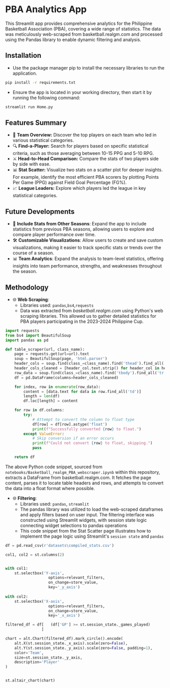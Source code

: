 # PBA Analytics App
This Streamlit app provides comprehensive analytics for the Philippine Basketball Association (PBA), covering a wide range of statistics. The data was meticulously web-scraped from basketball.realgm.com and processed using the Pandas library to enable dynamic filtering and analysis.

## Installation
- Use the package manager pip to install the necessary libraries to run the application.
```bash
pip install -r requirements.txt
```
- Ensure the app is located in your working directory, then start it by running the following command:
```python
streamlit run Home.py
```
## Features Summary
- 📄 **Team Overview:** Discover the top players on each team who led in various statistical categories.
- 🔍 **Find-a-Player:** Search for players based on specific statistical criteria, such as those averaging between 10-15 PPG and 5-10 RPG.
- ⚔️ **Head-to-Head Comparison:** Compare the stats of two players side by side with ease.
- 📊 **Stat Scatter:** Visualize two stats on a scatter plot for deeper insights. For example, identify the most efficient PBA scorers by plotting Points Per Game (PPG) against Field Goal Percentage (FG%).
- 📈 **League Leaders:** Explore which players led the league in key statistical categories.

## Future Developments
- 📅 **Include Stats from Other Seasons**: Expand the app to include statistics from previous PBA seasons, allowing users to explore and compare player performance over time.
- 🛠️ **Customizable Visualizations**: Allow users to create and save custom visualizations, making it easier to track specific stats or trends over the course of a season.
- 📊 **Team Analytics**: Expand the analysis to team-level statistics, offering insights into team performance, strengths, and weaknesses throughout the season.

## Methodology
- 🌐 **Web Scraping**:
  -  Libraries used: `pandas`,`bs4`,`requests`
  -  Data was extracted from *basketball.realgm.com* using Python's web scraping libraries. This allowed us to gather detailed statistics for PBA players participating in the 2023-2024 Philippine Cup.

```python
import requests
from bs4 import BeautifulSoup
import pandas as pd

def table_scraper(url, class_name):
    page = requests.get(url=url).text
    soup = BeautifulSoup(page, 'html.parser')
    header_cols = soup.find(class_=class_name).find('thead').find_all('th')
    header_cols_cleaned = [header_col.text.strip() for header_col in header_cols]
    row_data = soup.find(class_=class_name).find('tbody').find_all('tr')
    df = pd.DataFrame(columns=header_cols_cleaned)

    for index, row in enumerate(row_data):
        content = [data.text for data in row.find_all('td')]
        length = len(df)
        df.loc[length] = content

    for row in df.columns:
        try:
            # Attempt to convert the column to float type
            df[row] = df[row].astype('float')
            print(f"Successfully converted {row} to float.")
        except ValueError:
            # Skip conversion if an error occurs
            print(f"Could not convert {row} to float, skipping.")
            pass

    return df
```

The above Python code snippet, sourced from `notebooks/Basketball_realgm_PBA_webscraper.ipynb` within this repository, extracts a DataFrame from basketball.realgm.com. It fetches the page content, parses it to locate table headers and rows, and attempts to convert the data into a float format where possible.

- 🌐 **Filtering**:
  -  Libraries used: `pandas`, `streamlit`
  - The pandas library was utilized to load the web-scraped dataframes and apply filters based on user input. The filtering interface was constructed using Streamlit widgets, with session state logic connecting widget selections to pandas operations
  - This code snippet from the Stat Scatter page illustrates how to implement the page logic using Streamlit's `session state` and `pandas`

```python
df = pd.read_csv(r'datasets\compiled_stats.csv')

col1, col2 = st.columns(2)


with col1:
    st.selectbox('Y-axis', 
                   options=relevant_filters,
                   on_change=store_value,
                   key='_y_axis')
    
with col2:
    st.selectbox('X-axis', 
                   options=relevant_filters,
                   on_change=store_value,
                   key='_x_axis')

filtered_df = df[   (df['GP'] >= st.session_state._games_played)
                ]

chart = alt.Chart(filtered_df).mark_circle().encode(
    alt.X(st.session_state._x_axis).scale(zero=False),
    alt.Y(st.session_state._y_axis).scale(zero=False, padding=1),
    color='Team',
    size=st.session_state._y_axis,
    description='Player'
)


st.altair_chart(chart)
```
